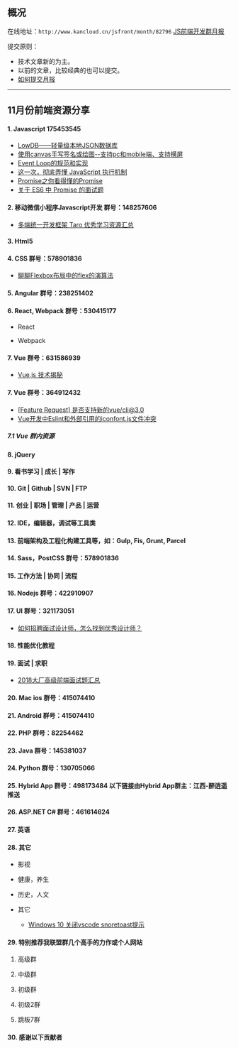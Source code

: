 ## 概况

在线地址：`http://www.kancloud.cn/jsfront/month/82796` [JS前端开发群月报](http://www.kancloud.cn/jsfront/month/82796)


提交原则：

- 技术文章新的为主。
- 以前的文章，比较经典的也可以提交。
- [如何提交月报](http://www.kancloud.cn/jsfront/month/227309)

---


## 11月份前端资源分享
#### 1. Javascript 175453545
- [LowDB——轻量级本地JSON数据库](https://blog.csdn.net/qq_15987295/article/details/79489036)
- [使用canvas手写签名或绘图--支持pc和mobile端、支持横屏](https://github.com/Louiszhai/canvas-draw)
- [Event Loop的规范和实现](https://juejin.im/post/5a6155126fb9a01cb64edb45)
- [这一次，彻底弄懂 JavaScript 执行机制](https://juejin.im/post/59e85eebf265da430d571f89)
- [Promise之你看得懂的Promise](https://juejin.im/post/5b32f552f265da59991155f0)
- [关于 ES6 中 Promise 的面试题](https://blog.csdn.net/FE_dev/article/details/83278508)

#### 2. 移动微信小程序Javascript开发 群号：148257606
- [多端统一开发框架 Taro 优秀学习资源汇总](https://github.com/NervJS/awesome-taro)

#### 3. Html5

#### 4. CSS  群号：578901836
- [聊聊Flexbox布局中的flex的演算法](https://zhuanlan.zhihu.com/p/50449041)

#### 5. Angular 群号：238251402

#### 6. React, Webpack 群号：530415177
- React
    

- Webpack



#### 7. Vue 群号：631586939
- [Vue.js 技术揭秘](https://github.com/ustbhuangyi/vue-analysis)
#### 7. Vue 群号：364912432
- [[Feature Request] 是否支持新的vue/cli@3.0](https://github.com/airyland/vux-loader/issues/66)
- [Vue开发中Eslint和外部引用的iconfont.js文件冲突](https://segmentfault.com/q/1010000016550383/a-1020000016550426)


##### 7.1 Vue 群内资源

#### 8. jQuery

#### 9. 看书学习 | 成长 | 写作

#### 10. Git | Github | SVN | FTP

#### 11. 创业 | 职场 | 管理 | 产品 | 运营

#### 12. IDE，编辑器，调试等工具类

#### 13. 前端架构及工程化构建工具等，如：Gulp, Fis, Grunt, Parcel

#### 14. Sass，PostCSS  群号：578901836

#### 15. 工作方法 | 协同 | 流程

#### 16. Nodejs 群号：422910907

#### 17. UI 群号：321173051
- [如何招聘面试设计师，怎么找到优秀设计师？](https://www.zhihu.com/question/19571885)

#### 18. 性能优化教程

#### 19. 面试 | 求职
- [2018大厂高级前端面试题汇总](https://juejin.im/post/5bc92e9ce51d450e8e777136)

#### 20. Mac ios 群号：415074410

#### 21. Android 群号：415074410

#### 22. PHP 群号：82254462

#### 23. Java 群号：145381037

#### 24. Python 群号：130705066

#### 25. Hybrid App 群号：498173484 以下链接由Hybrid App群主：江西-醉逍遥推送

#### 26. ASP.NET C# 群号：461614624

#### 27. 英语

#### 28. 其它

- 影视


- 健康，养生


- 历史，人文


- 其它
    
    - [Windows 10 关闭vscode snoretoast提示](https://www.howtogeek.com/219703/how-to-disable-notification-sounds-in-windows-10/)



#### 29. 特别推荐我联盟群几个高手的力作或个人网站

1. 高级群

2. 中级群


3. 初级群

4. 初级2群


5. 跳板7群


#### 30. 感谢以下贡献者

